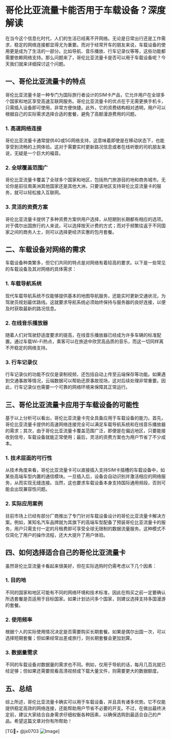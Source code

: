 # 哥伦比亚流量卡能否用于车载设备？深度解读

在当今这个信息化时代，人们的生活已经离不开网络。无论是日常出行还是工作需求，稳定的网络连接都显得尤为重要。而对于经常开车的朋友来说，车载设备的使用更是成为了生活的一部分。比如导航、音乐播放、行车记录仪等等，这些功能都需要依赖网络支持。那么问题来了，哥伦比亚流量卡是否可以用于车载设备呢？今天我们就来详细探讨这个问题。

## 一、哥伦比亚流量卡的特点

哥伦比亚流量卡是一种专门为国际旅行者设计的SIM卡产品，它允许用户在全球多个国家和地区享受高速互联网服务。哥伦比亚流量卡的优点在于无需更换手机卡，只需插入设备即可使用，非常方便快捷。此外，它的资费结构相对透明，用户可以根据自己的实际需求选择合适的套餐，避免了高额漫游费用的问题。

### 1. 高速网络连接

哥伦比亚流量卡通常提供4G或5G网络支持，这意味着即使是在移动状态下，也能享受到流畅的上网体验。这对于需要实时更新路况信息或者在线听歌的司机朋友来说，无疑是一个巨大的福音。

### 2. 全球覆盖范围广

哥伦比亚流量卡覆盖了全球多个国家和地区，包括热门旅游目的地和商务城市。无论你是前往南美洲其他国家还是其他大洲，只要该地区支持哥伦比亚流量卡的服务，就可以轻松接入互联网。

### 3. 灵活的资费方案

哥伦比亚流量卡提供了多种资费方案供用户选择，从短期到长期都有相应的选项。对于偶尔出国旅行的人来说，可以选择按天计费的方式；而对于频繁往返于不同国家之间的商务人士，则可以选择更经济实惠的包月套餐。

## 二、车载设备对网络的需求

车载设备种类繁多，但它们共同的特点是对网络有着较高的要求。以下是一些常见的车载设备及其对网络的具体需求：

### 1. 车载导航系统

现代车载导航系统不仅能够提供基本的地图导航服务，还能实时更新交通状况，为驾驶员规划最优路线。这就要求导航系统必须始终保持与服务器的良好连接，以便及时获取最新的路况信息。

### 2. 在线音乐播放器

随着人们对驾驶舒适度要求的提高，在线音乐播放器已经成为许多车辆的标准配置。通过车载Wi-Fi热点，乘客可以在旅途中欣赏高品质的音乐，而这一切同样离不开稳定的网络支持。

### 3. 行车记录仪

行车记录仪的功能不仅仅是录制视频，还包括自动上传至云端保存等功能。如果遇到交通事故等情况，云端数据可以帮助还原事故现场，这对后续处理非常重要。因此，行车记录仪也需要一个可靠的网络环境来保障其正常运行。

## 三、哥伦比亚流量卡应用于车载设备的可能性

基于以上分析可以看出，哥伦比亚流量卡完全具备应用于车载设备的能力。首先，哥伦比亚流量卡提供的高速网络连接完全可以满足车载导航系统和在线音乐播放器的需求；其次，由于哥伦比亚流量卡覆盖范围广泛，即便是在偏远地区，只要能接收到信号，车载设备就能正常使用；最后，灵活的资费方案也为用户节省了不少成本。

### 1. 技术层面的可行性

从技术角度来看，哥伦比亚流量卡可以直接插入支持SIM卡插槽的车载设备中，如某些高端车型内置的通信模块。一旦插入后，设备会自动识别并激活相应的网络服务，从而实现无缝连接。当然，这也要求车载设备本身支持国际通用频段，否则可能会出现兼容性问题。

### 2. 实际应用案例

目前市场上已经有部分厂商推出了专门针对车载设备设计的哥伦比亚流量卡解决方案。例如，某知名汽车品牌就为其旗下的高端车型配备了预装哥伦比亚流量卡的服务，用户只需支付一定的月租费即可享受全球无限制的数据流量服务。这种模式不仅简化了用户的操作流程，还大大提升了用户体验。

## 四、如何选择适合自己的哥伦比亚流量卡

虽然哥伦比亚流量卡看起来很美好，但在实际选购时仍需考虑以下几个因素：

### 1. 目的地

不同的国家和地区可能有不同的网络环境和技术标准，因此在购买之前一定要确认所选套餐是否适用于目标国家。如果计划访问多个国家，则建议选择支持多国漫游的套餐。

### 2. 使用频率

根据个人的实际使用情况决定是否需要购买长期套餐。如果是偶尔出国一次，可以选择短期套餐；但如果经常出差或旅行，则长期套餐会更加划算。

### 3. 数据量需求

不同的车载设备对数据量的需求也不同。例如，仅用于导航的话，每月几百兆就已经足够；但如果还需要观看高清视频或下载大量文件，则需要更大的数据额度。

## 五、总结

综上所述，哥伦比亚流量卡确实可以用于车载设备，并且具有诸多优势。它不仅能提供稳定高效的网络连接，还能帮助用户节省不必要的开支。不过，在做出最终决定前，建议大家结合自身需求仔细权衡各种因素，以确保选购到最适合自己的产品。希望这篇文章对你有所帮助！

[TG💪+ @jx0703 ![Image](https://github.com/user-attachments/assets/dbca1d08-cadb-493c-b0ec-ad6f7a83f270)]